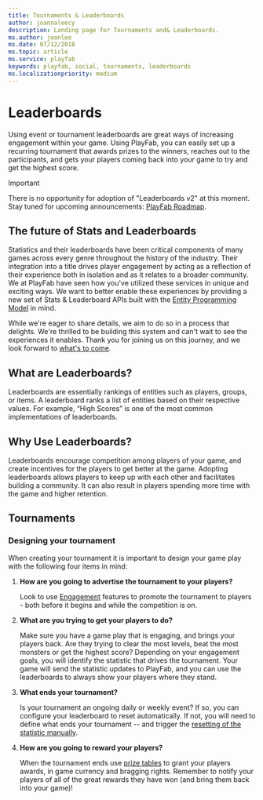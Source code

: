 ```yaml
---
title: Tournaments & Leaderboards
author: joannaleecy
description: Landing page for Tournaments and& Leaderboards.
ms.author: joanlee
ms.date: 07/12/2018
ms.topic: article
ms.service: playfab
keywords: playfab, social, tournaments, leaderboards
ms.localizationpriority: medium
---
```


# Leaderboards

Using event or tournament leaderboards are great ways of increasing engagement within your game. Using PlayFab, you can easily set up a recurring tournament that awards prizes to the winners, reaches out to the participants, and gets your players coming back into your game to try and get the highest score.

> [!IMPORTANT]
> There is no opportunity for adoption of "Leaderboards v2" at this moment. Stay tuned for upcoming announcements: [PlayFab Roadmap](/gaming/playfab/roadmap).

## The future of Stats and Leaderboards
Statistics and their leaderboards have been critical components of many games across every genre throughout the history of the industry. Their integration into a title drives player engagement by acting as a reflection of their experience both in isolation and as it relates to a broader community. We at PlayFab have seen how you've utilized these services in unique and exciting ways. We want to better enable these experiences by providing a new set of Stats & Leaderboard APIs built with the [Entity Programming Model](/gaming/playfab/features/data/entities) in mind. 

While we're eager to share details, we aim to do so in a process that delights. We're thrilled to be building this system and can't wait to see the experiences it enables. Thank you for joining us on this journey, and we look forward to [what's to come](/gaming/playfab/roadmap).

## What are Leaderboards? 

Leaderboards are essentially rankings of entities such as players, groups, or items. A leaderboard ranks a list of entities based on their respective values. For example, “High Scores” is one of the most common implementations of leaderboards.

## Why Use Leaderboards?

Leaderboards encourage competition among players of your game, and create incentives for the players to get better at the game. Adopting leaderboards allows players to keep up with each other and facilitates building a community. It can also result in players spending more time with the game and higher retention.

## Tournaments 

### Designing your tournament

When creating your tournament it is important to design your game play with the following four items in mind:

1. **How are you going to advertise the tournament to your players?**  

    Look to use [Engagement](/gaming/playfab/#pivot=documentation&panel=engagement) features to promote the tournament to players - both before it begins and while the competition is on.

2. **What are you trying to get your players to do?**  

    Make sure you have a game play that is engaging, and brings your players back. Are they trying to clear the most levels, beat the most monsters or get the highest score?  Depending on your engagement goals, you will identify the statistic that drives the tournament. Your game will send the statistic updates to PlayFab, and you can use the leaderboards to always show your players where they stand.

3. **What ends your tournament?**  

    Is your tournament an ongoing daily or weekly event?  If so, you can configure your leaderboard to reset automatically. If not, you will need to define what ends your tournament -- and trigger the [resetting of the statistic manually](using-resettable-statistics-and-leaderboards.md).

4. **How are you going to reward your players?**  

    When the tournament ends use [prize tables](using-prize-tables.md) to grant your players awards, in game currency and bragging rights. Remember to notify your players of all of the great rewards they have won (and bring them back into your game)!

